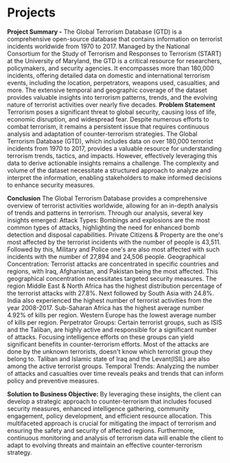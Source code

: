 # Projects
**Project Summary -**
The Global Terrorism Database (GTD) is a comprehensive open-source database that contains information on terrorist incidents worldwide from 1970 to 2017. Managed by the National Consortium for the Study of Terrorism and Responses to Terrorism (START) at the University of Maryland, the GTD is a critical resource for researchers, policymakers, and security agencies. It encompasses more than 180,000 incidents, offering detailed data on domestic and international terrorism events, including the location, perpetrators, weapons used, casualties, and more. The extensive temporal and geographic coverage of the dataset provides valuable insights into terrorism patterns, trends, and the evolving nature of terrorist activities over nearly five decades.
**Problem Statement**
Terrorism poses a significant threat to global security, causing loss of life, economic disruption, and widespread fear. Despite numerous efforts to combat terrorism, it remains a persistent issue that requires continuous analysis and adaptation of counter-terrorism strategies. The Global Terrorism Database (GTD), which includes data on over 180,000 terrorist incidents from 1970 to 2017, provides a valuable resource for understanding terrorism trends, tactics, and impacts. However, effectively leveraging this data to derive actionable insights remains a challenge. The complexity and volume of the dataset necessitate a structured approach to analyze and interpret the information, enabling stakeholders to make informed decisions to enhance security measures.

**Conclusion**
The Global Terrorism Database provides a comprehensive overview of terrorist activities worldwide, allowing for an in-depth analysis of trends and patterns in terrorism. Through our analysis, several key insights emerged:
Attack Types: Bombings and explosions are the most common types of attacks, highlighting the need for enhanced bomb detection and disposal capabilities.
Private Citizens & Property are the one's most affected by the terrorist incidents with the number of people is 43,511.
Followed by this, Military and Police one's are also most affected with such incidents with the number of 27,894 and 24,506 people.
Geographical Concentration: Terrorist attacks are concentrated in specific countries and regions, with Iraq, Afghanistan, and Pakistan being the most affected. This geographical concentration necessitates targeted security measures.
The region Middle East & North Africa has the highest distribution percentage of the terrorist attacks with 27.8%.
Next followed by South Asia with 24.8%.
India also experienced the highest number of terrorist activities from the year 2008-2017.
Sub-Saharan Africa has the highest average number 4.92% of kills per region.
Western Europe has the lowest average number of kills per region.
Perpetrator Groups: Certain terrorist groups, such as ISIS and the Taliban, are highly active and responsible for a significant number of attacks. Focusing intelligence efforts on these groups can yield significant benefits in counter-terrorism efforts.
Most of the attacks are done by the unknown terrorists, doesn't know which terrorist group they belong to.
Taliban and Islamic state of Iraq and the Levant(ISIL) are also among the active terrorist groups.
Temporal Trends: Analyzing the number of attacks and casualties over time reveals peaks and trends that can inform policy and preventive measures.

**Solution to Business Objective:**
By leveraging these insights, the client can develop a strategic approach to counter-terrorism that includes focused security measures, enhanced intelligence gathering, community engagement, policy development, and efficient resource allocation. This multifaceted approach is crucial for mitigating the impact of terrorism and ensuring the safety and security of affected regions.
Furthermore, continuous monitoring and analysis of terrorism data will enable the client to adapt to evolving threats and maintain an effective counter-terrorism strategy.
